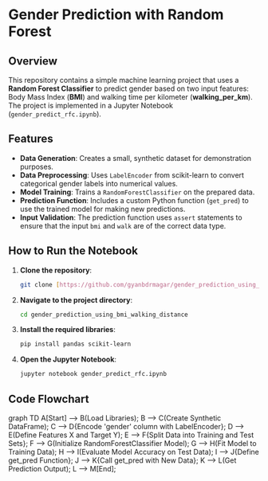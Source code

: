 # Gender Prediction with Random Forest

## Overview

This repository contains a simple machine learning project that uses a **Random Forest Classifier** to predict gender based on two input features: Body Mass Index (**BMI**) and walking time per kilometer (**walking_per_km**). The project is implemented in a Jupyter Notebook (`gender_predict_rfc.ipynb`).

## Features

-   **Data Generation**: Creates a small, synthetic dataset for demonstration purposes.
-   **Data Preprocessing**: Uses `LabelEncoder` from scikit-learn to convert categorical gender labels into numerical values.
-   **Model Training**: Trains a `RandomForestClassifier` on the prepared data.
-   **Prediction Function**: Includes a custom Python function (`get_pred`) to use the trained model for making new predictions.
-   **Input Validation**: The prediction function uses `assert` statements to ensure that the input `bmi` and `walk` are of the correct data type.

## How to Run the Notebook

1.  **Clone the repository**:
    ```bash
    git clone [https://github.com/gyanbdrmagar/gender_prediction_using_bmi_walking_distance.git](https://github.com/gyanbdrmagar/gender_prediction_using_bmi_walking_distance.git)
    ```

2.  **Navigate to the project directory**:
    ```bash
    cd gender_prediction_using_bmi_walking_distance
    ```

3.  **Install the required libraries**:
    ```bash
    pip install pandas scikit-learn
    ```

4.  **Open the Jupyter Notebook**:
    ```bash
    jupyter notebook gender_predict_rfc.ipynb
    ```

## Code Flowchart
graph TD
A[Start] --> B(Load Libraries);
B --> C(Create Synthetic DataFrame);
C --> D{Encode 'gender' column with LabelEncoder};
D --> E(Define Features X and Target Y);
E --> F{Split Data into Training and Test Sets};
F --> G(Initialize RandomForestClassifier Model);
G --> H(Fit Model to Training Data);
H --> I(Evaluate Model Accuracy on Test Data);
I --> J{Define get_pred Function};
J --> K{Call get_pred with New Data};
K --> L(Get Prediction Output);
L --> M[End];
